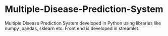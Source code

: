 # Multiple-Disease-Prediction-System
Multiple Disease Prediction System developed in Python using libraries like numpy ,pandas, sklearn etc. Front end is developed in streamlet.
